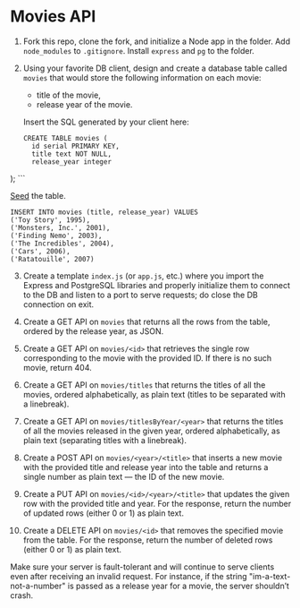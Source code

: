 # Movies API

1. Fork this repo, clone the fork, and initialize a Node app in the folder. Add `node_modules` to `.gitignore`. Install `express` and `pg` to the folder.

2. Using your favorite DB client, design and create a database table called `movies` that would store the following information on each movie:

      - title of the movie,
      - release year of the movie.

    Insert the SQL generated by your client here:

    ```postgresql
    CREATE TABLE movies (
      id serial PRIMARY KEY,
      title text NOT NULL,
      release_year integer
  );
    ```

   [Seed](https://en.wikipedia.org/wiki/Database_seeding) the table.

   ```
   INSERT INTO movies (title, release_year) VALUES
('Toy Story', 1995),
('Monsters, Inc.', 2001),
('Finding Nemo', 2003),
('The Incredibles', 2004),
('Cars', 2006),
('Ratatouille', 2007)
```

3. Create a template `index.js` (or `app.js`, etc.) where you import the Express and PostgreSQL libraries and properly initialize them to connect to the DB and listen to a port to serve requests; do close the DB connection on exit.

4. Create a GET API on `movies` that returns all the rows from the table, ordered by the release year, as JSON.

5. Create a GET API on `movies/<id>` that retrieves the single row corresponding to the movie with the provided ID. If there is no such movie, return 404.

6. Create a GET API on `movies/titles` that returns the titles of all the movies, ordered alphabetically, as plain text (titles to be separated with a linebreak).

7. Create a GET API on `movies/titlesByYear/<year>` that returns the titles of all the movies released in the given year, ordered alphabetically, as plain text (separating titles with a linebreak).

8. Create a POST API on `movies/<year>/<title>` that inserts a new movie with the provided title and release year into the table and returns a single number as plain text — the ID of the new movie.

9. Create a PUT API on `movies/<id>/<year>/<title>` that updates the given row with the provided title and year. For the response, return the number of updated rows (either 0 or 1) as plain text.

10. Create a DELETE API on `movies/<id>` that removes the specified movie from the table. For the response, return the number of deleted rows (either 0 or 1) as plain text.

Make sure your server is fault-tolerant and will continue to serve clients even after receiving an invalid request. For instance, if the string "im-a-text-not-a-number" is passed as a release year for a movie, the server shouldn’t crash.
